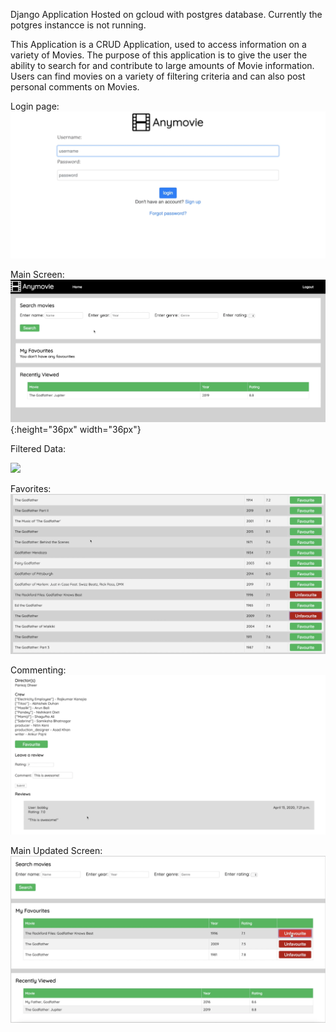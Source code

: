 Django Application Hosted on gcloud with postgres database. Currently the potgres instancce is not running.

This Application is a CRUD Application, used to access information on a variety of Movies. 
The purpose of this application is to give the user the ability to search for and contribute to large amounts of Movie information.
Users can find movies on a variety of filtering criteria and can also post personal comments on Movies.

Login page:
![alt text](https://github.com/gs3bopar/AnyMovie/blob/main/images/1.png?raw=true)

Main Screen:
![alt text](https://github.com/gs3bopar/AnyMovie/blob/main/images/2.png?raw=true){:height="36px" width="36px"}

Filtered Data:
<!-- ![alt text](https://github.com/gs3bopar/AnyMovie/blob/main/images/3.png?raw=true)  -->
<img src="https://github.com/gs3bopar/AnyMovie/images/3.png" width="48"> 

Favorites:
![alt text](https://github.com/gs3bopar/AnyMovie/blob/main/images/4.png?raw=true)

Commenting:
![alt text](https://github.com/gs3bopar/AnyMovie/blob/main/images/5.png?raw=true)

Main Updated Screen:
![alt text](https://github.com/gs3bopar/AnyMovie/blob/main/images/6.png?raw=true)
